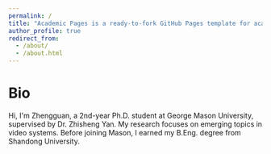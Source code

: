 ```yaml
---
permalink: /
title: "Academic Pages is a ready-to-fork GitHub Pages template for academic personal websites"
author_profile: true
redirect_from: 
  - /about/
  - /about.html
---
```


Bio
======
Hi, I'm Zhengguan, a 2nd-year Ph.D. student at George Mason University, supervised by Dr. Zhisheng Yan. My research focuses on emerging topics in video systems. Before joining Mason, I earned my B.Eng. degree from Shandong University.
